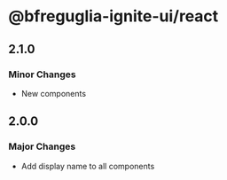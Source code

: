 # @bfreguglia-ignite-ui/react

## 2.1.0

### Minor Changes

- New components

## 2.0.0

### Major Changes

- Add display name to all components
